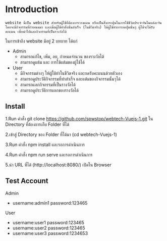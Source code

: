 # Introduction
    website นี้เป็น website สำหรับผู้ใช้ที่ต้องการวางแผน หรือเป็นสิ่งกระตุ้นในการใช้ชีวิตประจำวันในแต่ละวัน โดยจะมีกิจกรรมที่กำหนดมา และเมื่อผู้ใช้ทำสิ่งนั้นสำเร็จ (ในชีวิตจริง) ให้ผู้ใช้ทำการกดปุ่มนั้นๆ ผู้ใช้จะได้รับคะแนน เพื่อนำไปแลกกิจกรรมที่เป็นรางวัลได้

    
ในการเข้าถึง website มีอยู่ 2 บทบาท ได้แก่
- Admin
    - สามารถแก้ไข, เพิ่ม, ลบ, กำหนดจำนวน ของรางวัลได้
    - สามารถดูแต้ม และ การใช้แต้มของผู้ใช้ได้
- User
    - มีกิจกรรมต่างๆ ให้ผู้ใช้ทำในชีวิตจริง และกดรับคะแนนด้วยตัวเอง
    - สามารถดูประวัติกิจกรรมที่ทำสำเร็จ และแต้มของกิจกรรมนั้นๆได้
    - สามารถแลกกิจกรรมที่เป็นรางวัลได้
    - สามารถดูประวัติการแลกของรางวัลได้

## Install
1.Run คำสั่ง git clone https://github.com/spwstop/webtech-Vuejs-1.git ใน Directory ที่ต้องการเก็บ Folder ที่ได้


2.เข้าสู่ Directory ของ Folder ที่ได้มา (cd webtech-Vuejs-1)


3.Run คำสั่ง npm install และรอการดำเนินการ


4.Run คำสั่ง npm run serve และรอการดำเนินการ


5.นำ URL ที่ได้ (http://localhost:8080/) เปิดใน Browser


## Test Account
Admin
- username:admin1 password:123465


User
- username:user1 password:123465
- username:user2 password:123465
- username:user3 password:1234653